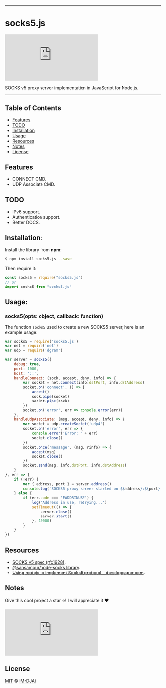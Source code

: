 ***
# **socks5.js**
[![npm](https://img.shields.io/npm/v/socks5.js?color=red)](https://www.npmjs.com/package/socks5.js)

SOCKS v5 proxy server implementation in JavaScript for Node.js.
***

## Table of Contents
-   [Features](#features)
-   [TODO](#todo)
-   [Installation](#installation)
-   [Usage](#usage)
-   [Resources](#resources)
-   [Notes](#notes)
-   [License](#license)

## Features
- CONNECT CMD.
- UDP Associate CMD.

## TODO
- IPv6 support.
- Authentication support.
- Better DOCS.

## Installation:

Install the library from **npm**:
```bash
$ npm install socks5.js --save
```

Then require it:
```js
const socks5 = require("socks5.js")
// or
import socks5 from "socks5.js"
```

## Usage:
### socks5(opts: object, callback: function)
The function `socks5` used to create a new SOCKS5 server, here is an example usage:
```js
var socks5 = require('socks5.js')
var net = require('net')
var udp = require('dgram')

var server = socks5({
    debug: true,
    port: 1080,
    host: '::',
    handleConnect: (sock, accept, deny, info) => {
        var socket = net.connect(info.dstPort, info.dstAddress)
        socket.on('connect', () => {
            accept()
            sock.pipe(socket)
            socket.pipe(sock)
        })
        socket.on('error', err => console.error(err))
    },
    handleUdpAssociate: (msg, accept, deny, info) => {
        var socket = udp.createSocket('udp4')
        socket.on('error', err => {
            console.error('Error: ' + err)
            socket.close()
        })
        socket.once('message', (msg, rinfo) => {
            accept(msg)
            socket.close()
        })
        socket.send(msg, info.dstPort, info.dstAddress)
    }
}, err => {
    if (!err) {
        var { address, port } = server.address()
        console.log(`SOCKS5 proxy server started on ${address}:${port}!`)
    } else {
        if (err.code === 'EADDRINUSE') {
            log('Address in use, retrying...')
            setTimeout(() => {
                server.close()
                server.start()
            }, 10000)
        }
    }
})
```

## Resources
- [SOCKS v5 spec (rfc1928)](https://www.ietf.org/rfc/rfc1928.txt).
- [@sansamour/node-socks library](https://github.com/sansamour/node-socks).
- [Using nodejs to implement Socks5 protocol - developpaper.com](https://developpaper.com/using-nodejs-to-implement-socks5-protocol).

## Notes
Give this cool project a star ⭐! I will appreciate it ❤

[![GitHub Repo stars](https://img.shields.io/github/stars/iMrDJAi/socks5.js?style=social)](https://github.com/iMrDJAi/socks5.js)

## License
[MIT](https://github.com/iMrDJAi/socks5.js/blob/master/LICENSE) © [iMrDJAi](https://github.com/iMrDJAi)
